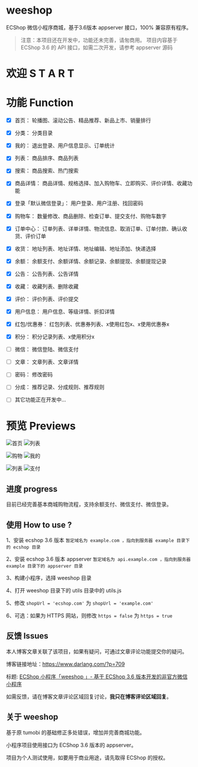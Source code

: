# weeshop
ECShop 微信小程序商城，基于3.6版本 appserver 接口，100% 兼容原有程序。
> 注意：本项目还在开发中，功能还未完善，请匆商用。
> 项目内容基于 ECShop 3.6 的 API 接口，如需二次开发，请参考 appserver 源码

# 欢迎 S T A R T

# 功能 Function
+ [x] 首页：
轮播图、滚动公告、精品推荐、新品上市、销量排行

+ [x] 分类：
分类目录

+ [x] 我的：
退出登录、用户信息显示、订单统计

+ [x] 列表：
商品排序、商品列表

+ [x] 搜索：
商品搜索、热门搜索

+ [x] 商品详情：
商品详情、规格选择、加入购物车、立即购买、评价详情、收藏功能

+ [x] 登录「默认微信登录」：
用户登录、用户注册、找回密码

+ [x] 购物车：
数量修改、商品删除、检查订单、提交支付、购物车数字


+ [x] 订单中心：
订单列表、详单详情、物流信息、取消订单、订单付款、确认收货、评价订单

+ [x] 收货：
地址列表、地址详情、地址编辑、地址添加、快递选择

+ [x] 余额：
余额支付、余额详情、余额记录、余额提现、余额提现记录

+ [x] 公告：
公告列表、公告详情

+ [x] 收藏：
收藏列表、删除收藏

+ [x] 评价：
评价列表、评价提交

+ [x] 用户信息：
用户信息、等级详情、折扣详情

+ [x] 红包/优惠券：
红包列表、优惠券列表、x使用红包x、x使用优惠券x

+ [x] 积分：
积分记录列表、x使用积分x

+ [ ] 微信：
微信登陆、微信支付

+ [ ] 文章：
文章列表、文章详情

+ [ ] 密码：
修改密码

+ [ ] 分成：
推荐记录、分成规则、推荐规则

+ [ ] 其它功能正在开发中...

# 预览 Previews

![首页](./images/ScreenShot01.png)
![列表](./images/ScreenShot02.png)

![购物](./images/ScreenShot03.png)
![我的](./images/ScreenShot04.png)

![列表](./images/ScreenShot05.png)
![支付](./images/ScreenShot06.png)

## 进度 progress
目前已经完善基本商城购物流程，支持余额支付、微信支付、微信登录。

## 使用 How to use ?
1、安装 ecshop 3.6 版本
`暂定域名为 example.com ，指向到服务器 example 目录下的 ecshop 目录`

2、安装 ecshop 3.6 版本 appserver
`暂定域名为 api.example.com ，指向到服务器 example 目录下的 appserver 目录`

3、构建小程序，选择 weeshop 目录

4、打开 weeshop 目录下的 utils 目录中的 utils.js

5、修改 `shopUrl = 'ecshop.com'` 为 `shopUrl = 'example.com'`

6、可选：如果为 HTTPS 网站，则修改 `https = false` 为 `https = true`

## 反馈 Issues
本人博客文章关联了该项目，如果有疑问，可通过文章评论功能提交你的疑问。

博客链接地址：https://www.darlang.com/?p=709

标题: [ECShop 小程序「weeshop 」- 基于 ECShop 3.6 版本开发的非官方微信小程序](https://www.darlang.com/2018/03/ecshop-xiao-cheng-xu-weeshop-ji-yu-ecshop-3-6-ban-ben-kai-fa-de-fei-guan-fang-wei-xin-xiao-cheng-xu/)

如需反馈，请在博客文章评论区域回复讨论，**我只在博客评论区域回复**。

## 关于 weeshop
基于原 tumobi 的基础修正多处错误，增加并完善商城功能。

小程序项目使用接口为 ECShop 3.6 版本的 appserver。

项目为个人测试使用，如要用于商业用途，请先取得 ECShop 的授权。
